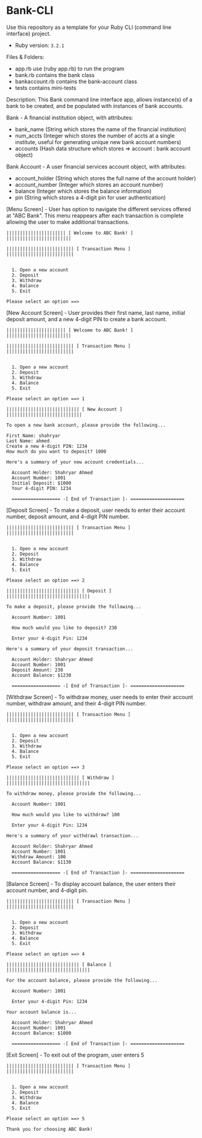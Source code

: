 # Bank-CLI

Use this repository as a template for your Ruby CLI (command line interface) project.

- Ruby version: `3.2.1`

Files & Folders:
  - app.rb use (ruby app.rb) to run the program
  - bank.rb contains the bank class
  - bankaccount.rb contains the bank-account class
  - tests contains mini-tests

Description: 
This Bank command line interface app, allows instance(s) of a bank to be created, and 
be populated with instances of bank accounts. 

Bank - A financial institution object, with attributes: 
  - bank_name (String which stores the name of the financial institution)
  - num_accts (Integer which stores the number of accts at a single institute,
              useful for generating unique new bank account numbers)
  - accounts (Hash data structure which stores => account : bank account object)
  
Bank Account - A user financial services account object, with attributes:
  - account_holder (String which stores the full name of the account holder)
  - account_number (Integer which stores an account number)
  - balance (Integer which stores the balance information)
  - pin (String which stores a 4-digit pin for user authentication)


[Menu Screen] - User has option to navigate the different services offered at "ABC Bank".
                This menu reappears after each transaction is complete allowing the user
                to make additional transactions.

    |||||||||||||||||||||| [ Welcome to ABC Bank! ] ||||||||||||||||||||||||

    ||||||||||||||||||||||||| [ Transaction Menu ] |||||||||||||||||||||||||


      1. Open a new account
      2. Deposit
      3. Withdraw
      4. Balance
      5. Exit

    Please select an option ==> 

[New Account Screen] - User provides their first name, last name, initial deposit amount, and a
                      new 4-digit PIN to create a bank account.

    |||||||||||||||||||||| [ Welcome to ABC Bank! ] ||||||||||||||||||||||||

    ||||||||||||||||||||||||| [ Transaction Menu ] |||||||||||||||||||||||||


      1. Open a new account
      2. Deposit
      3. Withdraw
      4. Balance
      5. Exit

    Please select an option ==> 1

    ||||||||||||||||||||||||||| [ New Account ] ||||||||||||||||||||||||||||

    To open a new bank account, please provide the following...

    First Name: shahryar
    Last Name: ahmed
    Create a new 4-digit PIN: 1234
    How much do you want to deposit? 1000

    Here's a summary of your new account credentials...

      Account Holder: Shahryar Ahmed
      Account Number: 1001
      Initial Deposit: $1000
      Your 4-digit PIN: 1234

      ================== -[ End of Transaction ]- ====================

[Deposit Screen] - To make a deposit, user needs to enter their account number, deposit amount,
                   and 4-digit PIN number. 

    ||||||||||||||||||||||||| [ Transaction Menu ] |||||||||||||||||||||||||


      1. Open a new account
      2. Deposit
      3. Withdraw
      4. Balance
      5. Exit

    Please select an option ==> 2

    ||||||||||||||||||||||||||| [ Deposit ] |||||||||||||||||||||||||||||||

    To make a deposit, please provide the following...

      Account Number: 1001

      How much would you like to deposit? 230

      Enter your 4-digit Pin: 1234

    Here's a summary of your deposit transaction...

      Account Holder: Shahryar Ahmed
      Account Number: 1001
      Deposit Amount: 230
      Account Balance: $1230

      ================== -[ End of Transaction ]- ====================


[Withdraw Screen] - To withdraw money, user needs to enter their account number, withdraw amount, 
                    and their 4-digit PIN number.

    ||||||||||||||||||||||||| [ Transaction Menu ] |||||||||||||||||||||||||


      1. Open a new account
      2. Deposit
      3. Withdraw
      4. Balance
      5. Exit

    Please select an option ==> 3

    ||||||||||||||||||||||||||| [ Withdraw ] |||||||||||||||||||||||||||||||

    To withdraw money, please provide the following...

      Account Number: 1001

      How much would you like to withdraw? 100

      Enter your 4-digit Pin: 1234

    Here's a summary of your withdrawl transaction...

      Account Holder: Shahryar Ahmed
      Account Number: 1001
      Withdraw Amount: 100
      Account Balance: $1130

      ================== -[ End of Transaction ]- ====================

[Balance Screen] - To display account balance, the user enters their account number, and 4-digit pin.

    ||||||||||||||||||||||||| [ Transaction Menu ] |||||||||||||||||||||||||


      1. Open a new account
      2. Deposit
      3. Withdraw
      4. Balance
      5. Exit

    Please select an option ==> 4

    ||||||||||||||||||||||||||| [ Balance ] |||||||||||||||||||||||||||||||

    For the account balance, please provide the following...

      Account Number: 1001

      Enter your 4-digit Pin: 1234

    Your account balance is...

      Account Holder: Shahryar Ahmed
      Account Number: 1001
      Account Balance: $1000

      ================== -[ End of Transaction ]- ====================
      
[Exit Screen] - To exit out of the program, user enters 5

    ||||||||||||||||||||||||| [ Transaction Menu ] |||||||||||||||||||||||||


      1. Open a new account
      2. Deposit
      3. Withdraw
      4. Balance
      5. Exit

    Please select an option ==> 5

    Thank you for choosing ABC Bank!
